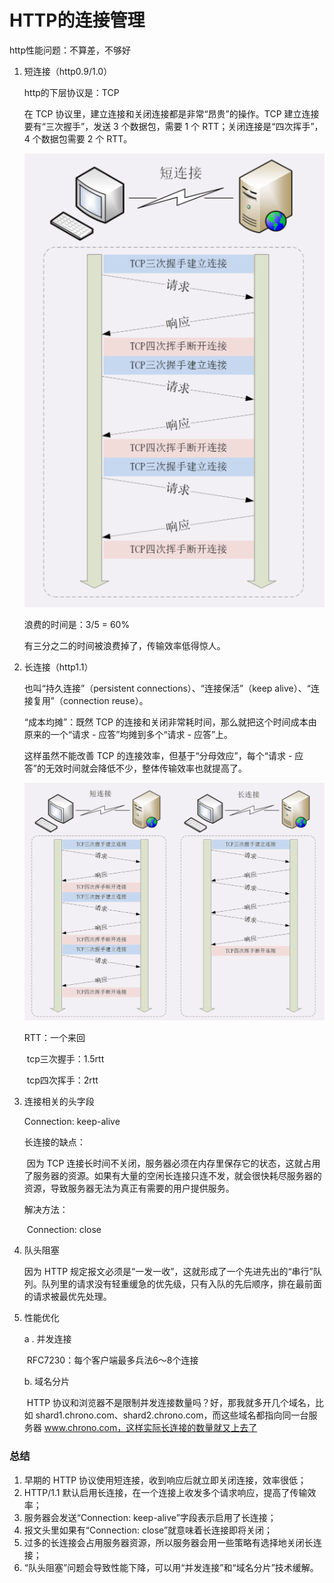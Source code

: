 # HTTP的连接管理

http性能问题：不算差，不够好

1. 短连接（http0.9/1.0）

   http的下层协议是：TCP
   
   在 TCP 协议里，建立连接和关闭连接都是非常“昂贵”的操作。TCP 建立连接要有“三次握手”，发送 3 个数据包，需要 1 个 RTT；关闭连接是“四次挥手”，4 个数据包需要 2 个 RTT。
   
   ![image-20200622114500907](https://raw.githubusercontent.com/SUH11/images/master/http/17-1.png)
   
   浪费的时间是：3/5 = 60%
   
   有三分之二的时间被浪费掉了，传输效率低得惊人。



2. 长连接（http1.1）

   也叫“持久连接”（persistent connections）、“连接保活”（keep alive）、“连接复用”（connection reuse）。

   “成本均摊”：既然 TCP 的连接和关闭非常耗时间，那么就把这个时间成本由原来的一个“请求 - 应答”均摊到多个“请求 - 应答”上。

   这样虽然不能改善 TCP 的连接效率，但基于“分母效应”，每个“请求 - 应答”的无效时间就会降低不少，整体传输效率也就提高了。

   ![image-20200622133803300](https://raw.githubusercontent.com/SUH11/images/master/http/17-2.png)

   RTT：一个来回

   ​		tcp三次握手：1.5rtt

   ​		tcp四次挥手：2rtt



3. 连接相关的头字段

   Connection: keep-alive

   长连接的缺点：

   ​	因为 TCP 连接长时间不关闭，服务器必须在内存里保存它的状态，这就占用了服务器的资源。如果有大量的空闲长连接只连不发，就会很快耗尽服务器的资源，导致服务器无法为真正有需要的用户提供服务。

   解决方法：

   ​	Connection: close



4. 队头阻塞

   因为 HTTP 规定报文必须是“一发一收”，这就形成了一个先进先出的“串行”队列。队列里的请求没有轻重缓急的优先级，只有入队的先后顺序，排在最前面的请求被最优先处理。

   

5. 性能优化

   a . 并发连接

   ​	RFC7230：每个客户端最多兵法6～8个连接

   b. 域名分片

   ​	HTTP 协议和浏览器不是限制并发连接数量吗？好，那我就多开几个域名，比如 shard1.chrono.com、shard2.chrono.com，而这些域名都指向同一台服务器 www.chrono.com，这样实际长连接的数量就又上去了





### 总结

1. 早期的 HTTP 协议使用短连接，收到响应后就立即关闭连接，效率很低；
2. HTTP/1.1 默认启用长连接，在一个连接上收发多个请求响应，提高了传输效率；
3. 服务器会发送“Connection: keep-alive”字段表示启用了长连接；
4. 报文头里如果有“Connection: close”就意味着长连接即将关闭；
5. 过多的长连接会占用服务器资源，所以服务器会用一些策略有选择地关闭长连接；
6. “队头阻塞”问题会导致性能下降，可以用“并发连接”和“域名分片”技术缓解。




















